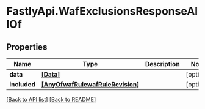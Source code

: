 # FastlyApi.WafExclusionsResponseAllOf

## Properties

Name | Type | Description | Notes
------------ | ------------- | ------------- | -------------
**data** | [**[Data]**](Data.md) |  | [optional] 
**included** | [**[AnyOfwafRulewafRuleRevision]**](AnyOfwafRulewafRuleRevision.md) |  | [optional] 



[[Back to API list]](../../README.md#endpoints) [[Back to README]](../../README.md)
